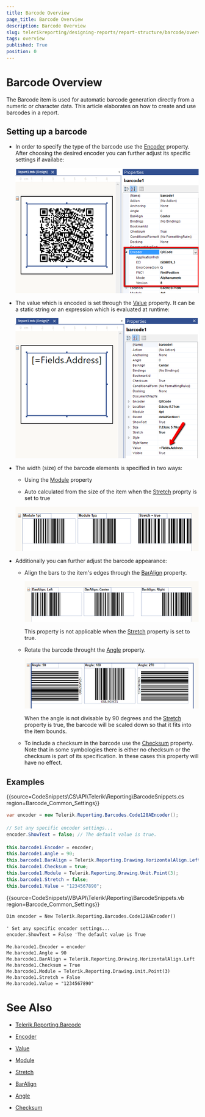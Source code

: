 ```yaml
---
title: Barcode Overview
page_title: Barcode Overview
description: Barcode Overview
slug: telerikreporting/designing-reports/report-structure/barcode/overview
tags: overview
published: True
position: 0
---
```


# Barcode Overview

The Barcode item is used for automatic barcode generation directly from a numeric or character data. This article elaborates on how to create and use barcodes in a report.

## Setting up a barcode

* In order to specify the type of the barcode use the [Encoder](/reporting/api/Telerik.Reporting.Barcode#Telerik_Reporting_Barcode_Encoder) property. After choosing the desired encoder you can further adjust its specific settings if availabe: 

  ![barcode-encoder-property](images/Barcodes/barcode-encoder-property.png)

* The value which is encoded is set through the [Value](/reporting/api/Telerik.Reporting.Barcode#Telerik_Reporting_Barcode_Value) property. It can be a static string or an expression which is evaluated at runtime: 

  ![barcode-value-property](images/Barcodes/barcode-value-property.png)

* The width (size) of the barcode elements is specified in two ways:

   + Using the [Module](/reporting/api/Telerik.Reporting.Barcode#Telerik_Reporting_Barcode_Module) property 

   + Auto calculated from the size of the item when the [Stretch](/reporting/api/Telerik.Reporting.Barcode#Telerik_Reporting_Barcode_Stretch) proprty is set to true 

  ![barcode-module-stretch-property](images/Barcodes/barcode-module-stretch-property.png)

* Additionally you can further adjust the barcode appearance:

   + Align the bars to the item's edges through the [BarAlign](/reporting/api/Telerik.Reporting.Barcode#Telerik_Reporting_Barcode_BarAlign) property. 

     ![barcode-baralign-property](images/Barcodes/barcode-baralign-property.png)
  
     This property is not applicable when the [Stretch](/reporting/api/Telerik.Reporting.Barcode#Telerik_Reporting_Barcode_Stretch) property is set to true. 

   + Rotate the barcode throught the [Angle](/reporting/api/Telerik.Reporting.Barcode#Telerik_Reporting_Barcode_Angle) property. 

     ![barcode-angle-property](images/Barcodes/barcode-angle-property.png)
	 
	 When the angle is not divisable by 90 degrees and the [Stretch](/reporting/api/Telerik.Reporting.Barcode#Telerik_Reporting_Barcode_Stretch) property is true, the barcode will be scaled down so that it fits into the item bounds. 

   + To include a checksum in the barcode use the [Checksum](/reporting/api/Telerik.Reporting.Barcode#Telerik_Reporting_Barcode_Checksum) property. Note that in some symbologies there is either no checksum or the checksum is part of its specification. In these cases this property will have no effect. 

## Examples

{{source=CodeSnippets\CS\API\Telerik\Reporting\BarcodeSnippets.cs region=Barcode_Common_Settings}}
````cs
var encoder = new Telerik.Reporting.Barcodes.Code128AEncoder();

// Set any specific encoder settings...
encoder.ShowText = false; // The default value is true.

this.barcode1.Encoder = encoder;
this.barcode1.Angle = 90;
this.barcode1.BarAlign = Telerik.Reporting.Drawing.HorizontalAlign.Left;
this.barcode1.Checksum = true;
this.barcode1.Module = Telerik.Reporting.Drawing.Unit.Point(3);
this.barcode1.Stretch = false;
this.barcode1.Value = "1234567890";
````
{{source=CodeSnippets\VB\API\Telerik\Reporting\BarcodeSnippets.vb region=Barcode_Common_Settings}}
````vbnet
Dim encoder = New Telerik.Reporting.Barcodes.Code128AEncoder()

' Set any specific encoder settings...
encoder.ShowText = False 'The default value is True

Me.barcode1.Encoder = encoder
Me.barcode1.Angle = 90
Me.barcode1.BarAlign = Telerik.Reporting.Drawing.HorizontalAlign.Left
Me.barcode1.Checksum = True
Me.barcode1.Module = Telerik.Reporting.Drawing.Unit.Point(3)
Me.barcode1.Stretch = False
Me.barcode1.Value = "1234567890"
````


# See Also
 
* [Telerik.Reporting.Barcode](/reporting/api/Telerik.Reporting.Barcode)  

* [Encoder](/reporting/api/Telerik.Reporting.Barcode#Telerik_Reporting_Barcode_Encoder)  

* [Value](/reporting/api/Telerik.Reporting.Barcode#Telerik_Reporting_Barcode_Value)  

* [Module](/reporting/api/Telerik.Reporting.Barcode#Telerik_Reporting_Barcode_Module)  

* [Stretch](/reporting/api/Telerik.Reporting.Barcode#Telerik_Reporting_Barcode_Stretch)  

* [BarAlign](/reporting/api/Telerik.Reporting.Barcode#Telerik_Reporting_Barcode_BarAlign)  

* [Angle](/reporting/api/Telerik.Reporting.Barcode#Telerik_Reporting_Barcode_Angle)  

* [Checksum](/reporting/api/Telerik.Reporting.Barcode#Telerik_Reporting_Barcode_Checksum)
